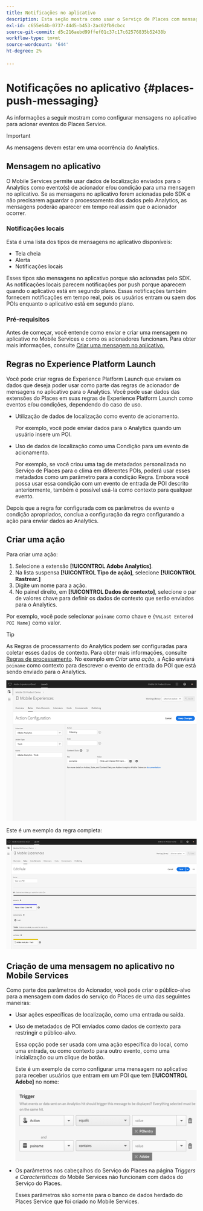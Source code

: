 ```yaml
---
title: Notificações no aplicativo
description: Esta seção mostra como usar o Serviço de Places com mensagens no aplicativo.
exl-id: c655e64b-0737-44d5-b453-2ac02fb9cbcc
source-git-commit: d5c216aebd99ffef01c37c17c62576835b52438b
workflow-type: tm+mt
source-wordcount: '644'
ht-degree: 2%

---
```


# Notificações no aplicativo {#places-push-messaging}

As informações a seguir mostram como configurar mensagens no aplicativo para acionar eventos do Places Service.

>[!IMPORTANT]
>
>As mensagens devem estar em uma ocorrência do Analytics.

## Mensagem no aplicativo

O Mobile Services permite usar dados de localização enviados para o Analytics como evento(s) de acionador e/ou condição para uma mensagem no aplicativo. Se as mensagens no aplicativo forem acionadas pelo SDK e não precisarem aguardar o processamento dos dados pelo Analytics, as mensagens poderão aparecer em tempo real assim que o acionador ocorrer.

### Notificações locais

Esta é uma lista dos tipos de mensagens no aplicativo disponíveis:

* Tela cheia
* Alerta
* Notificações locais

Esses tipos são mensagens no aplicativo porque são acionadas pelo SDK. As notificações locais parecem notificações por push porque aparecem quando o aplicativo está em segundo plano. Essas notificações também fornecem notificações em tempo real, pois os usuários entram ou saem dos POIs enquanto o aplicativo está em segundo plano.

### Pré-requisitos

Antes de começar, você entende como enviar e criar uma mensagem no aplicativo no Mobile Services e como os acionadores funcionam. Para obter mais informações, consulte [Criar uma mensagem no aplicativo.](https://experienceleague.adobe.com/docs/discontinued/using/mobile-services.htmlhtml?lang=pt-BR)

## Regras no Experience Platform Launch

Você pode criar regras de Experience Platform Launch que enviam os dados que deseja poder usar como parte das regras de acionador de mensagens no aplicativo para o Analytics. Você pode usar dados das extensões do Places em suas regras de Experience Platform Launch como eventos e/ou condições, dependendo do caso de uso.

* Utilização de dados de localização como evento de acionamento.

  Por exemplo, você pode enviar dados para o Analytics quando um usuário insere um POI.

* Uso de dados de localização como uma Condição para um evento de acionamento.

  Por exemplo, se você criou uma tag de metadados personalizada no Serviço de Places para o clima em diferentes POIs, poderá usar esses metadados como um parâmetro para a condição Regra. Embora você possa usar essa condição com um evento de entrada de POI descrito anteriormente, também é possível usá-la como contexto para qualquer evento.

Depois que a regra for configurada com os parâmetros de evento e condição apropriados, conclua a configuração da regra configurando a ação para enviar dados ao Analytics.

## Criar uma ação

Para criar uma ação:

1. Selecione a extensão **[!UICONTROL Adobe Analytics]**.
1. Na lista suspensa **[!UICONTROL Tipo de ação]**, selecione **[!UICONTROL Rastrear.]**
1. Digite um nome para a ação.
1. No painel direito, em **[!UICONTROL Dados de contexto]**, selecione o par de valores chave para definir os dados de contexto que serão enviados para o Analytics.

Por exemplo, você pode selecionar `poiname` como chave e `{%%Last Entered POI Name}` como valor.

>[!TIP]
>
>As Regras de processamento do Analytics podem ser configuradas para coletar esses dados de contexto. Para obter mais informações, consulte [Regras de processamento](https://experienceleague.adobe.com/docs/analytics/admin/admin-tools/manage-report-suites/edit-report-suite/report-suite-general/c-processing-rules/processing-rules.html). No exemplo em *Criar uma ação*, a Ação enviará `poiname` como contexto para descrever o evento de entrada do POI que está sendo enviado para o Analytics.

![criando uma ação](/help/assets/configure-action.png)

Este é um exemplo da regra completa:

![regra concluída](/help/assets/create-a-rule.png)

## Criação de uma mensagem no aplicativo no Mobile Services

Como parte dos parâmetros do Acionador, você pode criar o público-alvo para a mensagem com dados do serviço do Places de uma das seguintes maneiras:

* Usar ações específicas de localização, como uma entrada ou saída.
* Uso de metadados de POI enviados como dados de contexto para restringir o público-alvo.

  Essa opção pode ser usada com uma ação específica do local, como uma entrada, ou como contexto para outro evento, como uma inicialização ou um clique de botão.

  Este é um exemplo de como configurar uma mensagem no aplicativo para receber usuários que entram em um POI que tem **[!UICONTROL Adobe]** no nome:

  ![parâmetros do acionador](/help/assets/trigger-parameters.png)

* Os parâmetros nos cabeçalhos do Serviço do Places na página *Triggers e Características* do Mobile Services não funcionam com dados do Serviço do Places.

  Esses parâmetros são somente para o banco de dados herdado do Places Service que foi criado no Mobile Services.
